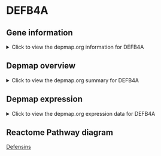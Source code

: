 <h1>DEFB4A</h1>

<h2>Gene information</h2>
<details>
  <summary>Click to view the depmap.org information for DEFB4A</summary>
  <iframe src="https://depmap.org/portal/gene/DEFB4A?tab=about" style="border:none;width:100%;height:800px"></iframe>
</details>

<h2>Depmap overview</h2>
<details>
  <summary>Click to view the depmap.org summary for DEFB4A</summary>
  <iframe src="https://depmap.org/portal/gene/DEFB4A?tab=overview" style="border:none;width:100%;height:800px"></iframe>
</details>

<h2>Depmap expression</h2>
<details>
  <summary>Click to view the depmap.org expression data for DEFB4A</summary>
  <iframe src="https://depmap.org/portal/gene/DEFB4A?tab=characterization" style="border:none;width:100%;height:800px"></iframe>
</details>



<h2>Reactome Pathway diagram</h2>
<a href="https://reactome.org/PathwayBrowser/#/R-HSA-1461973" target="_BLANK">Defensins</a>



